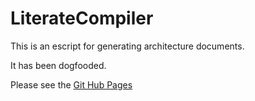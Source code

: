 # LiterateCompiler

This is an escript for generating architecture documents.

It has been dogfooded.

Please see the [Git Hub Pages](http://gordonguthrie.github.io/literate_compiler)